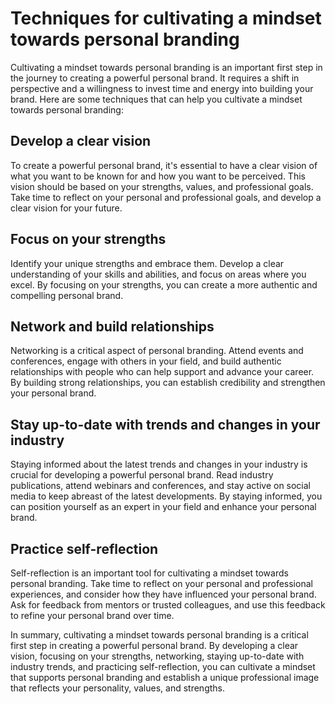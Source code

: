 Techniques for cultivating a mindset towards personal branding
==========================================================================================================

Cultivating a mindset towards personal branding is an important first step in the journey to creating a powerful personal brand. It requires a shift in perspective and a willingness to invest time and energy into building your brand. Here are some techniques that can help you cultivate a mindset towards personal branding:

Develop a clear vision
----------------------

To create a powerful personal brand, it's essential to have a clear vision of what you want to be known for and how you want to be perceived. This vision should be based on your strengths, values, and professional goals. Take time to reflect on your personal and professional goals, and develop a clear vision for your future.

Focus on your strengths
-----------------------

Identify your unique strengths and embrace them. Develop a clear understanding of your skills and abilities, and focus on areas where you excel. By focusing on your strengths, you can create a more authentic and compelling personal brand.

Network and build relationships
-------------------------------

Networking is a critical aspect of personal branding. Attend events and conferences, engage with others in your field, and build authentic relationships with people who can help support and advance your career. By building strong relationships, you can establish credibility and strengthen your personal brand.

Stay up-to-date with trends and changes in your industry
--------------------------------------------------------

Staying informed about the latest trends and changes in your industry is crucial for developing a powerful personal brand. Read industry publications, attend webinars and conferences, and stay active on social media to keep abreast of the latest developments. By staying informed, you can position yourself as an expert in your field and enhance your personal brand.

Practice self-reflection
------------------------

Self-reflection is an important tool for cultivating a mindset towards personal branding. Take time to reflect on your personal and professional experiences, and consider how they have influenced your personal brand. Ask for feedback from mentors or trusted colleagues, and use this feedback to refine your personal brand over time.

In summary, cultivating a mindset towards personal branding is a critical first step in creating a powerful personal brand. By developing a clear vision, focusing on your strengths, networking, staying up-to-date with industry trends, and practicing self-reflection, you can cultivate a mindset that supports personal branding and establish a unique professional image that reflects your personality, values, and strengths.
